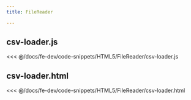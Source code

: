 ```yaml
---
title: FileReader

---
```


## csv-loader.js
<<< @/docs/fe-dev/code-snippets/HTML5/FileReader/csv-loader.js

## csv-loader.html
<<< @/docs/fe-dev/code-snippets/HTML5/FileReader/csv-loader.html
